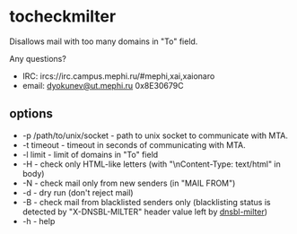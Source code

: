 tocheckmilter
===============

Disallows mail with too many domains in "To" field.

Any questions?
 - IRC: ircs://irc.campus.mephi.ru/#mephi,xai,xaionaro
 - email: <dyokunev@ut.mephi.ru> 0x8E30679C


options
-------

 - -p /path/to/unix/socket - path to unix socket to communicate with MTA.
 - -t timeout - timeout in seconds of communicating with MTA.
 - -l limit - limit of domains in "To" field
 - -H - check only HTML-like letters (with "\nContent-Type: text/html" in body)
 - -N - check mail only from new senders (in "MAIL FROM")
 - -d - dry run (don't reject mail)
 - -B - check mail from blacklisted senders only (blacklisting status is
detected by "X-DNSBL-MILTER" header value left by [dnsbl-milter](https://github.com/hloeung/dnsbl-milter "dnsbl-milter"))
 - -h - help

